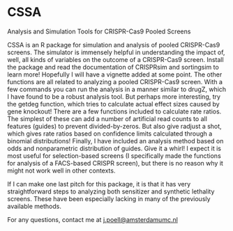 # CSSA
Analysis and Simulation Tools for CRISPR-Cas9 Pooled Screens

CSSA is an R package for simulation and analysis of pooled CRISPR-Cas9 screens. The simulator is immensely helpful in understanding the impact of, well, all kinds of variables on the outcome of a CRISPR-Cas9 screen. Install the package and read the documentation of CRISPRsim and sortingsim to learn more! Hopefully I will have a vignette added at some point. The other functions are all related to analyzing a pooled CRISPR-Cas9 screen. With a few commands you can run the analysis in a manner similar to drugZ, which I have found to be a robust analysis tool. But perhaps more interesting, try the getdeg function, which tries to calculate actual effect sizes caused by gene knockout! There are a few functions included to calculate rate ratios. The simplest of these can add a number of artificial read counts to all features (guides) to prevent divided-by-zeros. But also give radjust a shot, which gives rate ratios based on confidence limits calculated through a binomial distributions! Finally, I have included an analysis method based on odds and nonparametric distribution of guides. Give it a whirl! I expect it is most useful for selection-based screens (I specifically made the functions for analysis of a FACS-based CRISPR screen), but there is no reason why it might not work well in other contexts.

If I can make one last pitch for this package, it is that it has very straightforward steps to analyzing both sensitizer and synthetic lethality screens. These have been especially lacking in many of the previously available methods.

For any questions, contact me at j.poell@amsterdamumc.nl
